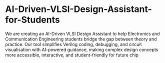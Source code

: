 # AI-Driven-VLSI-Design-Assistant-for-Students
We are creating an AI-Driven VLSI Design Assistant to help Electronics and Communication Engineering students bridge the gap between theory and practice. Our tool simplifies Verilog coding, debugging, and circuit visualisation with AI-powered guidance, making complex design concepts more accessible, interactive, and student-friendly for future chip
